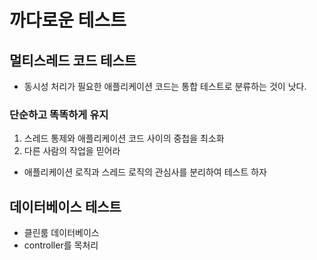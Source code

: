 # 까다로운 테스트

## 멀티스레드 코드 테스트
- 동시성 처리가 필요한 애플리케이션 코드는 통합 테스트로 분류하는 것이 낫다.

### 단순하고 똑똑하게 유지
1. 스레드 통제와 애플리케이션 코드 사이의 중첩을 최소화
2. 다른 사람의 작업을 믿어라

- 애플리케이션 로직과 스레드 로직의 관심사를 분리하여 테스트 하자

## 데이터베이스 테스트
- 클린룸 데이터베이스
- controller를 목처리
